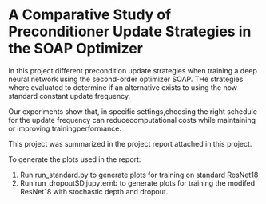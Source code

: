 # A Comparative Study of Preconditioner Update Strategies in the SOAP Optimizer

In this project different precondition update strategies when training a deep neural network using the second-order optimizer SOAP.
THe strategies where evaluated to determine if an alternative exists to using the now standard constant update frequency.

Our experiments show that, in specific settings,choosing the right schedule for the update frequency can reducecomputational costs while maintaining or improving trainingperformance.

This project was summarized in the project report attached in this project.

To generate the plots used in the report:
1. Run run_standard.py to generate plots for training on standard ResNet18
2. Run run_dropoutSD.jupyternb to generate plots for training the modifed ResNet18 with stochastic depth and dropout.
